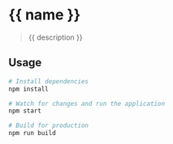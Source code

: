 # {{ name }}

> {{ description }}

## Usage

``` bash
# Install dependencies
npm install

# Watch for changes and run the application
npm start

# Build for production
npm run build
```
